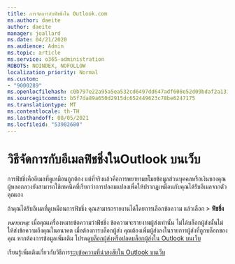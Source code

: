 ```yaml
---
title: การจัดการกับฟิชชิ่งใน Outlook.com
ms.author: daeite
author: daeite
manager: joallard
ms.date: 04/21/2020
ms.audience: Admin
ms.topic: article
ms.service: o365-administration
ROBOTS: NOINDEX, NOFOLLOW
localization_priority: Normal
ms.custom:
- "9000289"
ms.openlocfilehash: c0b797e22a95a5ea532cd6497dd647adf608e52d09bdaf2a13124ecdfe15d5bb
ms.sourcegitcommit: b5f7da89a650d2915dc652449623c78be6247175
ms.translationtype: MT
ms.contentlocale: th-TH
ms.lasthandoff: 08/05/2021
ms.locfileid: "53982680"
---
```

# <a name="how-to-deal-with-a-phishing-email-in-outlook-on-the-web"></a>วิธีจัดการกับอีเมลฟิชชิ่งในOutlook บนเว็บ

การฟิชชิ่งคืออีเมลที่ดูเหมือนถูกต้อง แต่ที่จริงแล้วคือการพยายามขโมยข้อมูลส่วนบุคคลหรือเงินของคุณ ผู้หลอกลวงยังสามารถใช้เทคนิคที่เรียกว่าการปลอมแปลงเพื่อให้ปรากฏเหมือนกับคุณได้รับอีเมลจากตัวคุณเอง

ถ้าคุณได้รับอีเมลที่ดูเหมือนการฟิชชิ่ง คุณสามารถรายงานได้โดยการเลือกข้อความ แล้วเลือก  >  **ฟิชชิ่ง**

*หมายเหตุ:* เมื่อคุณเครื่องหมายข้อความว่าฟิชชิ่ง ข้อความจะรายงานผู้ส่งเท่านั้น ไม่ได้บล็อกผู้ส่งนั้นไม่ให้ส่งข้อความถึงคุณในอนาคต เมื่อต้องการบล็อกผู้ส่ง คุณต้องเพิ่มผู้ส่งลงในรายการผู้ส่งที่ถูกบล็อกของคุณ หากต้องการข้อมูลเพิ่มเติม โปรดดู[บล็อกผู้ส่งหรือปลดบล็อกผู้ส่งใน Outlook บนเว็บ](https://support.office.com/article/9bf812d4-6995-4d19-901a-76d6e26939b0)

เรียนรู้เพิ่มเติมเกี่ยวกับวิธีการ[ระบุข้อความที่น่าสงสัยใน Outlook บนเว็บ](https://support.office.com/article/3d44102b-6ce3-4f7c-a359-b623bec82206)